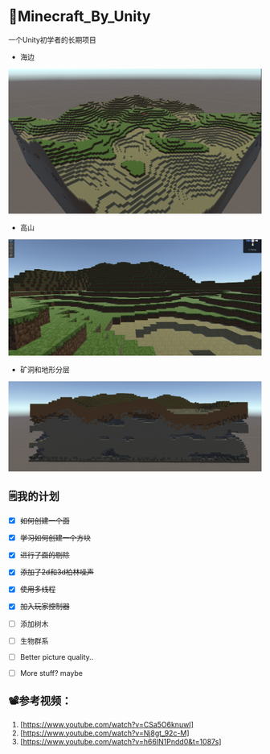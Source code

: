 # 👻Minecraft_By_Unity
一个Unity初学者的长期项目

- 海边
<img src="https://github.com/MuaCherish/Minecraft_By_Unity/blob/master/Pictures/1.png" width="600px">

- 高山
<img src="https://github.com/MuaCherish/Minecraft_By_Unity/blob/master/Pictures/3.png" width="600px">

- 矿洞和地形分层
<img src="https://github.com/MuaCherish/Minecraft_By_Unity/blob/master/Pictures/2.png" width="600px">

## 🗒️我的计划
- [X] ~~如何创建一个面~~
- [X] ~~学习如何创建一个方块~~
- [X] ~~进行了面的剔除~~
- [X] ~~添加了2d和3d柏林噪声~~
- [X] ~~使用多线程~~
- [X] ~~加入玩家控制器~~
- [ ] 添加树木
- [ ] 生物群系
- [ ] Better picture quality..
- [ ] More stuff? maybe


## 📽️参考视频：
1. [https://www.youtube.com/watch?v=CSa5O6knuwI]
2. [https://www.youtube.com/watch?v=Nj8gt_92c-M]
3. [https://www.youtube.com/watch?v=h66IN1Pndd0&t=1087s]
